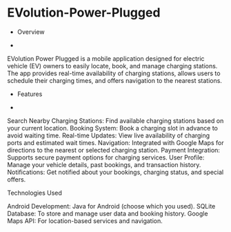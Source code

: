 # EVolution-Power-Plugged


* Overview

* 
EVolution Power Plugged is a mobile application designed for electric vehicle (EV) owners to easily locate, book, and manage charging stations. The app provides real-time availability of charging stations, allows users to schedule their charging times, and offers navigation to the nearest stations.

* Features

* 
Search Nearby Charging Stations: Find available charging stations based on your current location.
Booking System: Book a charging slot in advance to avoid waiting time.
Real-time Updates: View live availability of charging ports and estimated wait times.
Navigation: Integrated with Google Maps for directions to the nearest or selected charging station.
Payment Integration: Supports secure payment options for charging services.
User Profile: Manage your vehicle details, past bookings, and transaction history.
Notifications: Get notified about your bookings, charging status, and special offers.

Technologies Used


Android Development: Java for Android (choose which you used).
SQLite Database: To store and manage user data and booking history.
Google Maps API: For location-based services and navigation.
